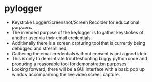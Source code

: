 # pylogger
- Keystroke Logger/Screenshot/Screen Recorder for educational purposes. 
- The intended purpose of the keylogger is to gather keystrokes of another user via their email credentials.
- Additionally there is a screen capturing tool that is currently being debugged and streamlined.
- Gathering the email credentials without consent is not a good idea.
- This is only to demontrate troubleshooting buggy python code and producing a reasonable tool for demonstration purposes
- Looking forward, there will be a GUI interface with a basic pop up window accompanying the live video screen capture.
